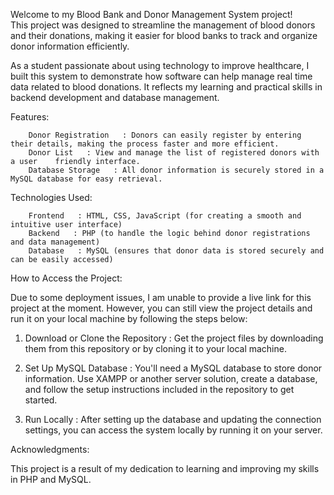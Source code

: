

Welcome to my    Blood Bank and Donor Management System project!  
This project was designed to streamline the management of blood donors and their donations, making it easier for blood banks to track and organize donor information efficiently.

As a student passionate about using technology to improve healthcare, I built this system to demonstrate how software can help manage real    time data related to blood donations. It reflects my learning and practical skills in backend development and database management.

  Features:

        Donor Registration   : Donors can easily register by entering their details, making the process faster and more efficient.
        Donor List   : View and manage the list of registered donors with a user    friendly interface.
        Database Storage   : All donor information is securely stored in a MySQL database for easy retrieval.

  Technologies Used:

        Frontend   : HTML, CSS, JavaScript (for creating a smooth and intuitive user interface)
        Backend   : PHP (to handle the logic behind donor registrations and data management)
        Database   : MySQL (ensures that donor data is stored securely and can be easily accessed)

How to Access the Project:

Due to some deployment issues, I am unable to provide a live link for this project at the moment. However, you can still view the project details and run it on your local machine by following the steps below:

1.    Download or Clone the Repository   : Get the project files by downloading them from this repository or by cloning it to your local machine.
   
2.    Set Up MySQL Database   : You'll need a MySQL database to store donor information. Use XAMPP or another server solution, create a database, and follow the setup instructions included in the repository to get started.
   
3.    Run Locally   : After setting up the database and updating the connection settings, you can access the system locally by running it on your server.


Acknowledgments:

This project is a result of my dedication to learning and improving my skills in PHP and MySQL. 

